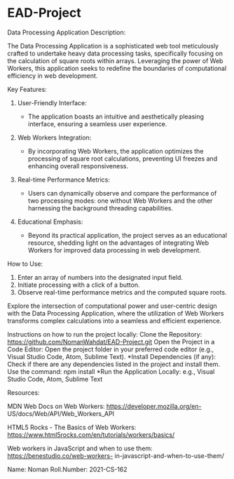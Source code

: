 # EAD-Project

Data Processing Application Description:

The Data Processing Application is a sophisticated web tool meticulously crafted to undertake heavy data processing tasks, specifically focusing on the calculation of square roots within arrays. Leveraging the power of Web Workers, this application seeks to redefine the boundaries of computational efficiency in web development.

Key Features:

1. User-Friendly Interface:
   - The application boasts an intuitive and aesthetically pleasing interface, ensuring a seamless user experience.

2. Web Workers Integration:
   - By incorporating Web Workers, the application optimizes the processing of square root calculations, preventing UI freezes and enhancing overall responsiveness.

3. Real-time Performance Metrics:
   - Users can dynamically observe and compare the performance of two processing modes: one without Web Workers and the other harnessing the background threading capabilities.

4. Educational Emphasis:
   - Beyond its practical application, the project serves as an educational resource, shedding light on the advantages of integrating Web Workers for improved data processing in web development.

How to Use:

1. Enter an array of numbers into the designated input field.
2. Initiate processing with a click of a button.
3. Observe real-time performance metrics and the computed square roots.

Explore the intersection of computational power and user-centric design with the Data Processing Application, where the utilization of Web Workers transforms complex calculations into a seamless and efficient experience.

 Instructions on how to run the project locally:
  Clone the Repository: https://github.com/NomanWahdat/EAD-Project.git  Open the Project in a Code Editor: Open the project folder in your preferred code editor (e.g., Visual Studio Code, Atom, Sublime Text). *Install Dependencies (if any): Check if there are any dependencies listed in the project and install them. Use the command: npm install *Run the Application Locally: e.g., Visual Studio Code, Atom, Sublime Text

Resources:

MDN Web Docs on Web Workers: https://developer.mozilla.org/en-
US/docs/Web/API/Web_Workers_API

HTML5 Rocks - The Basics of Web Workers:
https://www.html5rocks.com/en/tutorials/workers/basics/

Web workers in JavaScript and when to use them: https://benestudio.co/web-workers-
in-javascript-and-when-to-use-them/


Name: Noman
Roll.Number: 2021-CS-162
